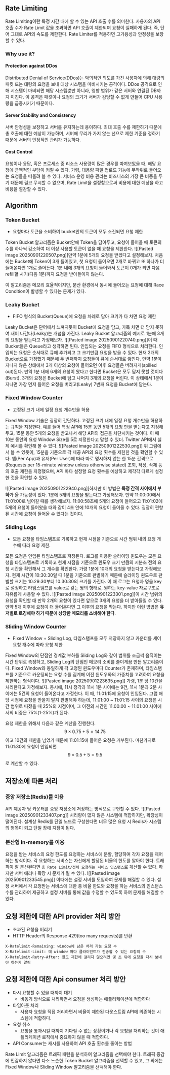 ## Rate Limiting

Rate Limiting이란 특정 시간 내에 할 수 있는 API 호출 수를 의미한다. 사용자의 API 호출 수가 Rate Limit 값을 초과하면 API 호출이 제한되며 요쳥이 실패하게 된다. 즉, 단어 그대로 API의 속도를 제한한다. Rate Limiter를 적용하면 고가용성과 안정성을 보장할 수 있다.

### Why use it?

#### Protection against DDos
Distributed Denial of Service(DDos)는 악의적인 의도를 가진 사용자에 의해 대량의 패킷 또는 대량의 요청을 보내 대상 시스템을 마비시키는 공격이다. DDos 공격으로 인해 시스템이 마비되면 해당 시스템뿐만 아니라, 영향 범위가 같은 서버와 연결된 DB까지 미친다.
이 공격은 패킷이나 요청의 크기가 서버가 감당할 수 없게 만들어 CPU 사용량을 급증시키기 때문이다.

#### Server Stability and Consistency
서버 안정성을 보장하고 서버를 유지하는데 용이하다. 최대 호출 수를 제한하기 때문에 총 호출에 대한 예상이 가능하며, 서버에 무리가 가지 않는 선으로 제한 기준을 정하기 때문에 서버의 안정적인 관리가 가능하다.

#### Cost Control
요청이나 응답, 혹은 프로세스 중 리소스 사용량이 많은 경우를 따져보았을 때, 해당 요청에 금액적인 부담이 커질 수 있다. 가령, 대용량 파일 업로드 기능에 무작위로 들어오는 요청들을 떠올려 볼 수 있다. 서비스 운영 비용 관리는 비즈니스의 가장 큰 비중을 두기 대문에 결코 무시할 수 없으며, Rate Limit을 설정함으로써 비용에 대한 예상을 하고 비용을 절감할 수 있다.

## Algorithm

### Token Bucket
- 요청마다 토큰을 소비하여 bucket안의 토큰이 모두 소진되면 요청 제한

Token Bucket 알고리즘은 Bucket안에 Token을 담아두고, 요청이 들어올 때 토큰의 수를 하나씩 감소하여 더 이상 사용할 토큰이 없을 때 요청을 제한한다.
![[Pasted image 20250901220507.png]]만약 1분에 5개의 요청을 받겠다고 설정해보자. 처음에는 Bucket에 Token이 3개 들어있고, 첫 요청이 들어오면 2개로 바뀌고 또 하나가 더 들어온다면 1개로 줄어든다. 1분 내에 3개의 요청이 들어와서 토큰이 0개가 되면 다음 refill할 시기(다음 1분)까지 요청을 받아들이지 않는다.

이 알고리즘은 메모리 효율적이지만, 분산 환경에서 동시에 들어오는 요청에 대해 Race Condition이 발생할 수 있다는 문제가 있다.

### Leaky Bucket
- FIFO 형식의 Bucket(Queue)에 요청을 차례로 담아 크기가 다 차면 요청 제한

Leaky Bucket은 단어에서 느껴지듯이 Bucket에 요청을 담고, 가득 차면 더 담지 못하여 새어 나간다(Leaky)는 개념을 가진다.
Leaky Bucket 알고리즘의 예시로 1분에 3개의 요청을 받는다고 가정해보자.
![[Pasted image 20250901220740.png]]이 때 Bucket들은 Queue라고 생각하면 된다. 인입되는 요청을 FIFO 형식으로 처리한다.
인입되는 요청은 순서대로 큐에 추가되고 그 크기만큼 요청을 받을 수 있다. 현재 2개의 Bucket으로 가정했기 때문에 두 번째까지 요청들이 큐에 순서대로 쌓인다. 만약 1분이 지나지 않은 상태에서 3개 이상의 요청이 들어오면 이후 요청들은 버려지게(spilled out)된다. 만약 1분 내에 6개의 요청이 왔다고 한다면 Bucket은 모두 담지 못할 것이다(Burst). 3개의 요청은 Bucket에 담고 나머지 3개의 요청을 버린다. 이 상태에서 1분이 지나면 가장 먼저 들어온 요청을 버리고(Leaky) 7번째 요청을 Bucket에 담는다.

### Fixed Window Counter
- 고정된 크기 내에 일정 요청 개수만을 허용

Fixed Window 기술은 굉장히 간단하다. 고정된 크기 내에 일정 요청 개수만을 허용하는 규칙을 지정한다.
예를 들어 특정 API에 15분 동안 5개의 요청 만을 받는다고 지정해두고, 15분 동안 5개의 요청을 받고나서 해당 API의 접근을 차단시키는 것이다. 이 때 10분 동안의 요청 Window Size를 5로 지정한다고 말할 수 있더.
Twitter API에서 실제 예시를 확인해 볼 수 있다.
![[Pasted image 20250901222530.png]]
위 그림에서 볼 수 있듯이, 15분을 기준으로 각 제공 API의 요청 횟수를 제한한 것을 확인할 수 있다.
앱(Per App)과 유저(Per User)에 따라 따로 명시하지 않는 한 15분 간격으로(Requests per 15-minute window unless otherwise stated) 조회, 작성, 삭제 등의 호출 제한을 지정했으며, API 마다 설정할 요청 횟수를 예상하고 제각각 다르게 설정한 것을 확인할 수 있다.

![[Pasted image 20250901222940.png]]하지만 이 방법은 **특정 간격 사이에서 부하**가 올 가능성이 있다.
1분에 5개의 요청을 받는다고 가정해보자. 만약 11:00:00에서 11:01:00로 넘어갈 때를 생각해보자. 11:00:58초에 5개의 요청이 들어오고 11:01:02에 5개의 요청이 들어왔을 때와 같이 4초 안에 10개의 요청이 들어올 수 있다. 굉장히 편향된 시간에 요청이 들어올 수 있다는 것이다.

### Sliding Logs
- 모든 요청을 타임스탬프로 기록하고 현재 시점을 기준으로 시간 범위 내의 요청 개수에 따라 요청 제한.

모든 요청은 인입된 타임스탬프로 저장된다. 로그를 이용한 슬라이딩 윈도우는 모든 요청을 타임스탬프로 기록하고 현재 시점을 기준으로 윈도우 크기 만큼의 시분초 전의 요청 시간을 확인해서 그 개수를 확인한다.
가령 1분에 10개의 요청을 받는다고 가정해보자. 현재 시간이 10:30:30일 때 1분을 기준으로 판별하기 때문에 슬라이딩 윈도우로 판별할 크기는 10:29:30부터 10:30:30의 크기를 가진다. 이 때 로그는 요청자 명을 key로 설정하고 타임스탬프를 value로 갖는 쌍의 형태로, 원하는 key-value 자료구조로 자유롭게 사용할 수 있다.
![[Pasted image 20250901223301.png]]이 시간 범위의 요청을 확인할 대 만약 2개의 요청이 있다면 앞으로 3개의 요청을 더 받아들일 수 있다.
만약 5개 이후에 요청이 더 들어온다면 그 이후의 요청을 막는다. 하지만 이런 방법은 **유저별로 로깅해야 하기 때문에 상당한 메모리를 소비해야 한다**.

### Sliding Window Counter
- Fixed Window + Sliding Log, 타임스탬프를 모두 저장하지 않고 카운터를 세어 요청 개수에 따라 요청 제한

Fixed Window의 단점인 경계값 부하를 Sliding Log와 같이 범위를 조금씩 움직이는 시간 단위로 측정하고, Sliding Log의 단점인 메모리 소비를 줄이게끔 만든 알고리즘이다.
Fixed Window와 동일하게 각 고정된 윈도우마다 Counter가 존재하며, 타임스탬프를 기준으로 카운팅되는 요청 수를 집계해 이전 윈도우와의 가중치를 고려하여 요청을 제한하는 형식이다.
![[Pasted image 20250901223635.png]]
가령, 1분 당 10건을 처리한다고 가정해보자. 동시에, 11시 정각과 11시 1분 사이에는 9건, 11시 1분과 2분 사이에는 5건의 요청이 들어온다고 가정한다.
이 때, 11:01:15에 요청이 인입된다. 그럼 해당 시점에 요청을 받을지 말지 판별해야 하는데, 11:01:00 ~ 11:01:15 사이의 요청은 시간 범위로 따졌을 때 25%의 지점이며, 그 이전의 시간인 11:00:00 ~ 11:01:00 사이에서의 비중은 75%(1-25%)가 된다.

요청 제한을 위해서 다음과 같은 계산을 진행한다.
$$9 \times 0.75 + 5 = 14.75 $$이고 10건의 제한을 넘었기 때문에 11:01:15에 들어온 요청은 거부된다.
마찬가지로  11:01:30에 요청이 인입되면 $$ 9 \times 0.5 + 5 = 9.5 $$로 계산할 수 있다.

## 저장소에 따른 처리

### 중앙 저장소(Redis)를 이용
API 제공자 당 카운터를 중앙 저장소에 저장하는 방식으로 구현할 수 있다.
![[Pasted image 20250901233407.png]]
처리량이 많지 않은 시스템에 적합하지만, 확장성이 떨어진다.
설계상 Redis를 단일 노드로 구성한다면 너무 많은 요청 시 Redis가 시스템의 병목이 되고 단일 장애 지점이 된다.

### 분산형 in-memory를 이용
요청을 받는 서비스의 요청 한도를 요청하는 서비스에 분할, 할당하여 각자 요청을 제어하는 방식이다.
각 요청하는 서비스는 자신에게 할당된 비율의 한도를 알아야 한다.
트래픽이 잘 분산된다면 `총 Rate Limit/전체 요청하는 서비스 인스턴스`로 계산할 수 있다. 하지만 서버 에러나 확장 시 문제가 될 수 있다.
![[Pasted image 20250901233545.png]]
이때에는 설정 서버를 도입하여 문제를 해결할 수 있다.
설정 서버에서 각 요청받는 서비스에 대한 총 비율 한도와 요청을 하는 서비스의 인스턴스 수를 관리하여 제공하고 설정 서버를 통해 값을 수정할 수 있도록 하여 문제를 해결할 수 있다.

## 요청 제한에 대한 API provider 처리 방안

- 초과된 요청을 버리기
- HTTP Header의 Response 429(too many requests)를 반환

```
X-Ratelimit-Remaining: window에 남은 처리 가능 요청 수
X-Ratelimit-Limit: 매 window 마다 클라이언트가 전송할 수 있는 요청의 수
X-Ratelimit-Retry-After: 한도 제한에 걸리지 않으려면 몇 초 뒤에 요청을 다시 보내야 하는지 알림
```

## 요청 제한에 대한 Api consumer 처리 방안

- 다시 요청할 수 있을 때까지 대기
	- 비동기 방식으로 처리하면서 요청을 생성하는 애플리케이션에 적합하다
- 타임아웃 처리
	- 사용자 요청을 직접 처리하면서 비율이 제한된 다운스트림 API에 의존하는 시스템에 적합하다.
- 요청 취소
	- 요청을 통과시킬 때까지 기다릴 수 없는 상황이거나 각 요청을 처리하는 것이 애플리케이션 로직에서 중요하지 않을 때 적합하다.
- API Consumer는 캐시를 사용하여 API 호출 횟수를 줄이는 방법

Rate Limit 알고리즘은 트래픽 패턴을 분석하여 알고리즘을 선택해야 한다.
트래픽 증감에 민감하지 않다면 다소 느슨한 Token Bucket 알고리즘을 선택할 수 있고, 그 외에는 Fixed Window나 Sliding Window 알고리즘을 선택해야 한다.